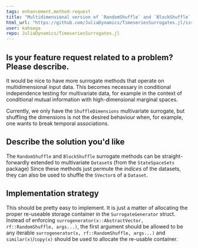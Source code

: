 ```yaml
---
tags: enhancement,method-request
title: "Multidimensional version of `RandomShuffle` and `BlockShuffle`. "
html_url: "https://github.com/JuliaDynamics/TimeseriesSurrogates.jl/issues/136"
user: kahaaga
repo: JuliaDynamics/TimeseriesSurrogates.jl
---
```


## Is your feature request related to a problem? Please describe.

It would be nice to have more surrogate methods that operate on multidimensional input data. This becomes necessary in conditional independence testing for multivariate data, for example in the context of conditional mutual information with high-dimensional marginal spaces.

Currently, we only have the `ShuffleDimensions` multivariate surrogate, but shuffling the dimensions is not the desired behaviour when, for example, one wants to break temporal associations. 

## Describe the solution you'd like

The `RandomShuffle` and `BlockShuffle` surrogate methods can be straight-forwardly extended to multivariate `Dataset`s (from the `StateSpaceSets` package) Since these methods just permute the *indices* of the datasets, they can also be used to shuffle the `SVector`s of a `Dataset`.

## Implementation strategy

This should be pretty easy to implement. It is just a matter of allocating the proper re-useable storage container in the `SurrogateGenerator` struct. Instead of enforcing `surrogenerator(x::AbstractVector, rf::RandomShuffle, args...)`, the first argument should be allowed to be any iterable `surrogenerator(x, rf::RandomShuffle, args...)` and `similar(x)`/`copy(x)` should be used to allocate the re-usable container.
